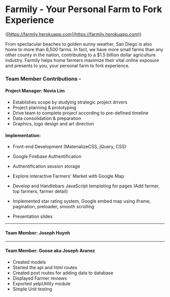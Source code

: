 # Farmily - Your Personal Farm to Fork Experience 
([https://farmily.herokuapp.com](https://farmily.herokuapp.com))

From spectacular beaches to golden sunny weather, San Diego is also home to more than 6,500 farms. In fact, we have more small farms than any other county in the nation, contributing to a $1.5 billion dollar agriculture industry. Farmily helps home farmers maximize their vital online exposure and presents to you, your personal farm to fork experience.

### Team Member Contributions - 

#### Project Manager: Novia Lim

* Establishes scope by studying strategic project drivers
* Project planning & prototyping
* Drive team to complete project according to pre-defined timeline 
* Data consolidation & preparation
* Graphics, logo design and art direction

#### Implementation:

* Front-end Development (MaterializeCSS, jQuery, CSS)
    
* Google Firebase Authentification
    
* Authentification session storage

* Explore interactive Farmers' Market with Google Map 

* Develop and Handlebars JavaScript templating for pages (Add farmer, top farmers, farmer detail)

* Implemented star rating system, Google embed map using iframe, pagination, preloader, smooth scrolling

* Presentation slides

- - -

#### Team Member: Joseph Huynh

- - -

#### Team Member: Goose aka Joseph Aranez

* Created models
* Started the api and html routes
* Created post routes for adding data to database
* Displayed Farmer reviews
* Exported yelpUtility module 
* Simple Unit testing
